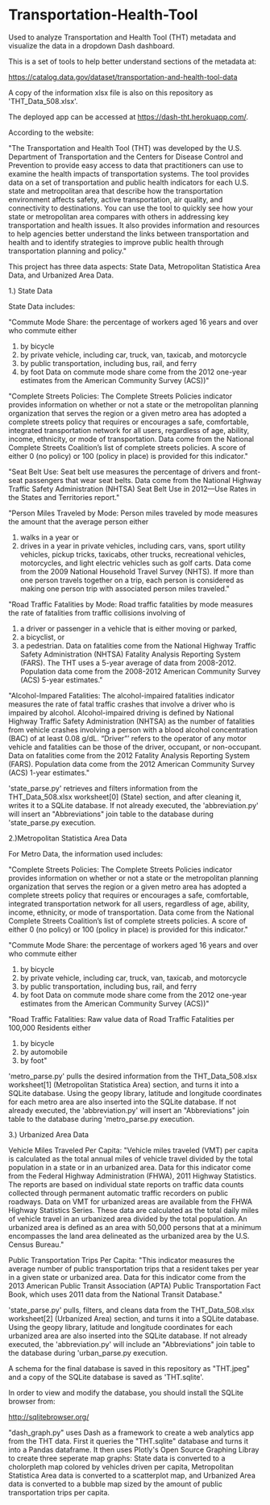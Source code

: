 # Transportation-Health-Tool 

Used to analyze Transportation and Health Tool (THT) metadata and visualize the data in a dropdown Dash dashboard.

This is a set of tools to help better understand sections of the metadata at:

https://catalog.data.gov/dataset/transportation-and-health-tool-data

A copy of the information xlsx file is also on this repository as 'THT_Data_508.xlsx'.

The deployed app can be accessed at https://dash-tht.herokuapp.com/.

According to the website:

"The Transportation and Health Tool (THT) was developed by the U.S. Department
of Transportation and the Centers for Disease Control and Prevention to provide
easy access to data that practitioners can use to examine the health impacts of
transportation systems. The tool provides data on a set of transportation and
public health indicators for each U.S. state and metropolitan area that describe
how the transportation environment affects safety, active transportation, air
quality, and connectivity to destinations. You can use the tool to quickly see
how your state or metropolitan area compares with others in addressing key
transportation and health issues. It also provides information and resources
to help agencies better understand the links between transportation and health
and to identify strategies to improve public health through transportation
planning and policy."

This project has three data aspects: State Data, Metropolitan Statistica Area Data, and Urbanized Area Data.

1.) State Data

State Data includes:

"Commute Mode Share: the percentage of workers aged 16 years and over who commute
either
  1. by bicycle
  2. by private vehicle, including car, truck, van, taxicab, and motorcycle
  3. by public transportation, including bus, rail, and ferry
  4. by foot
 Data on commute mode share come from the 2012 one-year estimates from the
 American Community Survey (ACS))"
 
"Complete Streets Policies:
The Complete Streets Policies indicator provides information on whether or not
a state or the metropolitan planning organization that serves the region or a 
given metro area has adopted a complete streets policy that requires or encourages 
a safe, comfortable, integrated transportation network for all users, regardless of 
age, ability, income, ethnicity, or mode of transportation. Data come from the 
National Complete Streets Coalition’s list of complete streets policies. A score of 
either 0 (no policy) or 100 (policy in place) is provided for this indicator."

"Seat Belt Use:
Seat belt use measures the percentage of drivers and front-seat passengers that wear 
seat belts. Data come from the National Highway Traffic Safety Administration (NHTSA) 
Seat Belt Use in 2012—Use Rates in the States and Territories report."

"Person Miles Traveled by Mode:
Person miles traveled by mode measures the amount that the average person either 
  1) walks in a year or 
  2) drives in a year in private vehicles, including cars, vans, sport utility vehicles, 
  pickup tricks, taxicabs, other trucks, recreational vehicles, motorcycles, and light 
  electric vehicles such as golf carts. Data come from the 2009 National Household Travel 
  Survey (NHTS). If more than one person travels together on a trip, each person is 
  considered as making one person trip with associated person miles traveled."

"Road Traffic Fatalities by Mode:
Road traffic fatalities by mode measures the rate of fatalities from traffic collisions 
involving of 
  1) a driver or passenger in a vehicle that is either moving or parked, 
  2) a bicyclist, or 
  3) a pedestrian. 
Data on fatalities come from the National Highway Traffic Safety Administration (NHTSA) 
Fatality Analysis Reporting System (FARS).  The THT uses a 5-year average of data from 
2008-2012. Population data come from the 2008-2012 American Community Survey (ACS) 5-year 
estimates."

"Alcohol-Impared Fatalities:
The alcohol-impaired fatalities indicator measures the rate of fatal traffic 
crashes that involve a driver who is impaired by alcohol. Alcohol-impaired 
driving is defined by National Highway Traffic Safety Administration (NHTSA) 
as the number of fatalities from vehicle crashes involving a person with a 
blood alcohol concentration (BAC) of at least 0.08 g/dL. “Driver”’ refers to 
the operator of any motor vehicle and fatalities can be those of the driver, 
occupant, or non-occupant. Data on fatalities come from the 2012 Fatality 
Analysis Reporting System (FARS). Population data come from the 2012 American 
Community Survey (ACS) 1-year estimates."

'state_parse.py' retrieves and filters information from the THT_Data_508.xlsx worksheet[0]
(State) section, and after cleaning it, writes it to a SQLite database. If not already 
executed, the 'abbreviation.py' will insert an "Abbreviations" join table to the database
during 'state_parse.py execution.


2.)Metropolitan Statistica Area Data

For Metro Data, the information used includes:

"Complete Streets Policies:
The Complete Streets Policies indicator provides information on whether or not
a state or the metropolitan planning organization that serves the region or a
given metro area has adopted a complete streets policy that requires or
encourages a safe, comfortable, integrated transportation network for all users,
regardless of age, ability, income, ethnicity, or mode of transportation. Data
come from the National Complete Streets Coalition’s list of complete streets
policies. A score of either 0 (no policy) or 100 (policy in place) is provided
for this indicator."

"Commute Mode Share: the percentage of workers aged 16 years and over who commute
either
  1. by bicycle
  2. by private vehicle, including car, truck, van, taxicab, and motorcycle
  3. by public transportation, including bus, rail, and ferry
  4. by foot
 Data on commute mode share come from the 2012 one-year estimates from the
 American Community Survey (ACS))"

"Road Traffic Fatalities:
Raw value data of Road Traffic Fatalities per 100,000 Residents either
  1. by bicycle
  2. by automobile
  3. by foot"

'metro_parse.py' pulls the desired information from the THT_Data_508.xlsx worksheet[1]
(Metropolitan Statistica Area) section, and turns it into a SQLite database. Using the
geopy library, latitude and longitude coordinates for each metro area are also inserted
into the SQLite database. If not already executed, the 'abbreviation.py' will insert an 
"Abbreviations" join table to the database during 'metro_parse.py execution.

3.) Urbanized Area Data

Vehicle Miles Traveled Per Capita:
"Vehicle miles traveled (VMT) per capita is calculated as the total annual miles of 
vehicle travel divided by the total population in a state or in an urbanized area. Data 
for this indicator come from the Federal Highway Administration (FHWA), 2011 Highway 
Statistics. The reports are based on individual state reports on traffic data counts 
collected through permanent automatic traffic recorders on public roadways. Data on VMT 
for urbanized areas are available from the FHWA Highway Statistics Series. These data are 
calculated as the total daily miles of vehicle travel in an urbanized area divided by the 
total population. An urbanized area is defined as an area with 50,000 persons that at a 
minimum encompasses the land area delineated as the urbanized area by the U.S. Census Bureau."

Public Transportation Trips Per Capita:
"This indicator measures the average number of public transportation trips that a resident 
takes per year in a given state or urbanized area. Data for this indicator come from the 2013 
American Public Transit Association (APTA) Public Transportation Fact Book, which uses 2011 
data from the National Transit Database."

'state_parse.py' pulls, filters, and cleans data from the THT_Data_508.xlsx worksheet[2]
(Urbanized Area) section, and turns it into a SQLite database. Using the
geopy library, latitude and longitude coordinates for each urbanized area are also inserted
into the SQLite database. If not already executed, the 'abbreviation.py' will include an 
"Abbreviations" join table to the database during 'urban_parse.py execution.

A schema for the final database is saved in this repository as "THT.jpeg" and a copy of the
SQLite database is saved as 'THT.sqlite'.

In order to view and modify the database, you should install the SQLite browser
from:

http://sqlitebrowser.org/

"dash_graph.py" uses Dash as a framework to create a web analytics app from the THT
data. First it queries the "THT.sqlite" database and turns it into a Pandas dataframe.
It then uses Plotly's Open Source Graphing Libray to create three seperate map graphs:
State data is converted to a cholorpleth map colored by vehicles driven per capita,
Metropolitan Statistica Area data is converted to a scatterplot map, and Urbanized Area
data is converted to a bubble map sized by the amount of public transportation trips per
capita.
